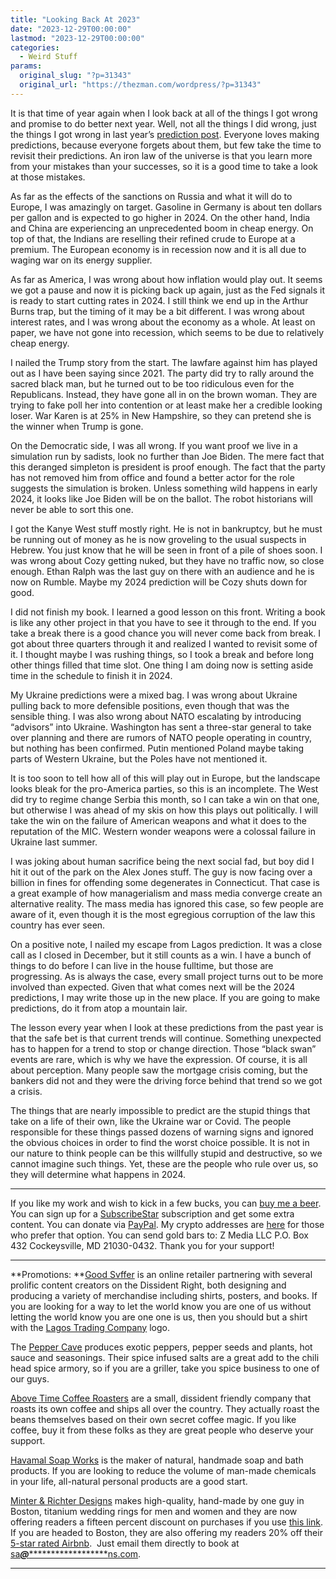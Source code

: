 ```yaml
---
title: "Looking Back At 2023"
date: "2023-12-29T00:00:00"
lastmod: "2023-12-29T00:00:00"
categories:
  - Weird Stuff
params:
  original_slug: "?p=31343"
  original_url: "https://thezman.com/wordpress/?p=31343"
---
```


It is that time of year again when I look back at all of the things I
got wrong and promise to do better next year. Well, not all the things I
did wrong, just the things I got wrong in last year’s [prediction
post](https://thezman.com/wordpress/?p=28932). Everyone loves making
predictions, because everyone forgets about them, but few take the time
to revisit their predictions. An iron law of the universe is that you
learn more from your mistakes than your successes, so it is a good time
to take a look at those mistakes.

As far as the effects of the sanctions on Russia and what it will do to
Europe, I was amazingly on target. Gasoline in Germany is about ten
dollars per gallon and is expected to go higher in 2024. On the other
hand, India and China are experiencing an unprecedented boom in cheap
energy. On top of that, the Indians are reselling their refined crude to
Europe at a premium. The European economy is in recession now and it is
all due to waging war on its energy supplier.

As far as America, I was wrong about how inflation would play out. It
seems we got a pause and now it is picking back up again, just as the
Fed signals it is ready to start cutting rates in 2024. I still think we
end up in the Arthur Burns trap, but the timing of it may be a bit
different. I was wrong about interest rates, and I was wrong about the
economy as a whole. At least on paper, we have not gone into recession,
which seems to be due to relatively cheap energy.

I nailed the Trump story from the start. The lawfare against him has
played out as I have been saying since 2021. The party did try to rally
around the sacred black man, but he turned out to be too ridiculous even
for the Republicans. Instead, they have gone all in on the brown woman.
They are trying to fake poll her into contention or at least make her a
credible looking loser. War Karen is at 25% in New Hampshire, so they
can pretend she is the winner when Trump is gone.

On the Democratic side, I was all wrong. If you want proof we live in a
simulation run by sadists, look no further than Joe Biden. The mere fact
that this deranged simpleton is president is proof enough. The fact that
the party has not removed him from office and found a better actor for
the role suggests the simulation is broken. Unless something wild
happens in early 2024, it looks like Joe Biden will be on the ballot.
The robot historians will never be able to sort this one.

I got the Kanye West stuff mostly right. He is not in bankruptcy, but he
must be running out of money as he is now groveling to the usual
suspects in Hebrew. You just know that he will be seen in front of a
pile of shoes soon. I was wrong about Cozy getting nuked, but they have
no traffic now, so close enough. Ethan Ralph was the last guy on there
with an audience and he is now on Rumble. Maybe my 2024 prediction will
be Cozy shuts down for good.

I did not finish my book. I learned a good lesson on this front. Writing
a book is like any other project in that you have to see it through to
the end. If you take a break there is a good chance you will never come
back from break. I got about three quarters through it and realized I
wanted to revisit some of it. I thought maybe I was rushing things, so I
took a break and before long other things filled that time slot. One
thing I am doing now is setting aside time in the schedule to finish it
in 2024.

My Ukraine predictions were a mixed bag. I was wrong about Ukraine
pulling back to more defensible positions, even though that was the
sensible thing. I was also wrong about NATO escalating by introducing
“advisors” into Ukraine. Washington has sent a three-star general to
take over planning and there are rumors of NATO people operating in
country, but nothing has been confirmed. Putin mentioned Poland maybe
taking parts of Western Ukraine, but the Poles have not mentioned it.

It is too soon to tell how all of this will play out in Europe, but the
landscape looks bleak for the pro-America parties, so this is an
incomplete. The West did try to regime change Serbia this month, so I
can take a win on that one, but otherwise I was ahead of my skis on how
this plays out politically. I will take the win on the failure of
American weapons and what it does to the reputation of the MIC. Western
wonder weapons were a colossal failure in Ukraine last summer.

I was joking about human sacrifice being the next social fad, but boy
did I hit it out of the park on the Alex Jones stuff. The guy is now
facing over a billion in fines for offending some degenerates in
Connecticut. That case is a great example of how managerialism and mass
media converge create an alternative reality. The mass media has ignored
this case, so few people are aware of it, even though it is the most
egregious corruption of the law this country has ever seen.

On a positive note, I nailed my escape from Lagos prediction. It was a
close call as I closed in December, but it still counts as a win. I have
a bunch of things to do before I can live in the house fulltime, but
those are progressing. As is always the case, every small project turns
out to be more involved than expected. Given that what comes next will
be the 2024 predictions, I may write those up in the new place. If you
are going to make predictions, do it from atop a mountain lair.

The lesson every year when I look at these predictions from the past
year is that the safe bet is that current trends will continue.
Something unexpected has to happen for a trend to stop or change
direction. Those “black swan” events are rare, which is why we have the
expression. Of course, it is all about perception. Many people saw the
mortgage crisis coming, but the bankers did not and they were the
driving force behind that trend so we got a crisis.

The things that are nearly impossible to predict are the stupid things
that take on a life of their own, like the Ukraine war or Covid. The
people responsible for these things passed dozens of warning signs and
ignored the obvious choices in order to find the worst choice possible.
It is not in our nature to think people can be this willfully stupid and
destructive, so we cannot imagine such things. Yet, these are the people
who rule over us, so they will determine what happens in 2024.

------------------------------------------------------------------------

If you like my work and wish to kick in a few bucks, you can
<a href="https://www.buymeacoffee.com/mujolulu" rel="noopener"
target="_blank">buy me a beer</a>. You can sign up for a
<a href="https://www.subscribestar.com/the-z-blog" rel="noopener"
target="_blank">SubscribeStar</a> subscription and get some extra
content. You can donate via <a
href="https://www.paypal.com/donate/?cmd=_s-xclick&amp;hosted_button_id=UDAS2Q8JYA6CN&amp;source=url"
rel="noopener" target="_blank">PayPal</a>. My crypto addresses are
<a href="https://thezman.com/wordpress/?page_id=22713" rel="noopener"
target="_blank">here</a> for those who prefer that option. You can send
gold bars to: Z Media LLC P.O. Box 432 Cockeysville, MD 21030-0432.
Thank you for your support!

------------------------------------------------------------------------

**Promotions: **<a href="https://goodsvffer.com/" rel="noopener" target="_blank">Good
Svffer</a> is an online retailer partnering with several prolific
content creators on the Dissident Right, both designing and producing a
variety of merchandise including shirts, posters, and books. If you are
looking for a way to let the world know you are one of us without
letting the world know you are one one is us, then you should but a
shirt with the
<a href="https://goodsvffer.com/products/lagos-trading-company"
rel="noopener" target="_blank">Lagos Trading Company</a> logo.

The <a href="https://peppercave.com/shop/ols/products" rel="noopener"
target="_blank">Pepper Cave</a> produces exotic peppers, pepper seeds
and plants, hot sauce and seasonings. Their spice infused salts are a
great add to the chili head spice armory, so if you are a griller, take
you spice business to one of our guys.

<a href="https://abovetimecoffee.com/" rel="noopener"
target="_blank">Above Time Coffee Roasters</a> are a small, dissident
friendly company that roasts its own coffee and ships all over the
country. They actually roast the beans themselves based on their own
secret coffee magic. If you like coffee, buy it from these folks as they
are great people who deserve your support.

<a href="https://havamalsoapworks.com/" rel="noopener"
target="_blank">Havamal Soap Works</a> is the maker of natural, handmade
soap and bath products. If you are looking to reduce the volume of
man-made chemicals in your life, all-natural personal products are a
good start.

<a href="https://www.minterandrichterdesigns.com/"
rel="noreferrer nofollow noopener" target="_blank">Minter &amp; Richter
Designs</a> makes high-quality, hand-made by one guy in Boston, titanium
wedding rings for men and women and they are now offering readers a
fifteen percent discount on purchases if you use
<a href="https://www.minterandrichterdesigns.com/discount/ZMAN"
rel="noreferrer nofollow noopener" target="_blank">this link</a>.
<span class="highlight"><span class="colour"><span class="font"><span class="size">If
you are headed to Boston, they are also offering my readers 20% off
their <a
href="https://www.airbnb.com/users/7988017/listings?user_id=7988017&amp;s=3"
rel="noopener noreferrer" target="_blank">5-star rated Airbnb</a>.  Just
email them directly to book at
<a href="mailto:sa***@*********************ns.com"
data-original-string="78NTjOf5xWr+O9lMs5nhzg==cb7cBAoqDq9NCp7ki05mbORS8ddei3CG5r3NydVrHafvo1cUGCxg4IdxpTRpFk7xqq2"><span
class="apbct-email-encoder"
data-original-string="gzxAXrOa7/GEXIWzEKCAzg==cb7cqIALnY3lSw0XiUo1VIQ2m2jofzTNI90gdYGUv5n76oPRs9QHlJ+rwJ/wO1ImTCH"
title="This contact has been encoded by Anti-Spam by CleanTalk. Click to decode. To finish the decoding make sure that JavaScript is enabled in your browser.">sa<span
class="apbct-blur">***</span>@<span
class="apbct-blur">*********************</span>ns.com</span></a>.</span></span></span></span>

------------------------------------------------------------------------
